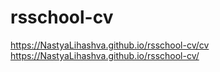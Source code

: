 # rsschool-cv
https://NastyaLihashva.github.io/rsschool-cv/cv
https://NastyaLihashva.github.io/rsschool-cv/
